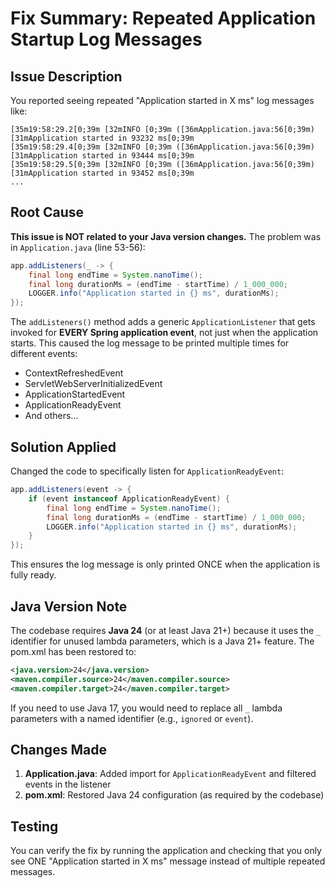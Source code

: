 # Fix Summary: Repeated Application Startup Log Messages

## Issue Description
You reported seeing repeated "Application started in X ms" log messages like:
```
[35m19:58:29.2[0;39m [32mINFO [0;39m ([36mApplication.java:56[0;39m) [31mApplication started in 93232 ms[0;39m
[35m19:58:29.4[0;39m [32mINFO [0;39m ([36mApplication.java:56[0;39m) [31mApplication started in 93444 ms[0;39m
[35m19:58:29.5[0;39m [32mINFO [0;39m ([36mApplication.java:56[0;39m) [31mApplication started in 93452 ms[0;39m
...
```

## Root Cause
**This issue is NOT related to your Java version changes.** The problem was in `Application.java` (line 53-56):

```java
app.addListeners(_ -> {
    final long endTime = System.nanoTime();
    final long durationMs = (endTime - startTime) / 1_000_000;
    LOGGER.info("Application started in {} ms", durationMs);
});
```

The `addListeners()` method adds a generic `ApplicationListener` that gets invoked for **EVERY Spring application event**, not just when the application starts. This caused the log message to be printed multiple times for different events:
- ContextRefreshedEvent
- ServletWebServerInitializedEvent  
- ApplicationStartedEvent
- ApplicationReadyEvent
- And others...

## Solution Applied
Changed the code to specifically listen for `ApplicationReadyEvent`:

```java
app.addListeners(event -> {
    if (event instanceof ApplicationReadyEvent) {
        final long endTime = System.nanoTime();
        final long durationMs = (endTime - startTime) / 1_000_000;
        LOGGER.info("Application started in {} ms", durationMs);
    }
});
```

This ensures the log message is only printed ONCE when the application is fully ready.

## Java Version Note
The codebase requires **Java 24** (or at least Java 21+) because it uses the `_` identifier for unused lambda parameters, which is a Java 21+ feature. The pom.xml has been restored to:

```xml
<java.version>24</java.version>
<maven.compiler.source>24</maven.compiler.source>
<maven.compiler.target>24</maven.compiler.target>
```

If you need to use Java 17, you would need to replace all `_` lambda parameters with a named identifier (e.g., `ignored` or `event`).

## Changes Made
1. **Application.java**: Added import for `ApplicationReadyEvent` and filtered events in the listener
2. **pom.xml**: Restored Java 24 configuration (as required by the codebase)

## Testing
You can verify the fix by running the application and checking that you only see ONE "Application started in X ms" message instead of multiple repeated messages.
